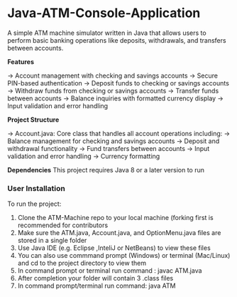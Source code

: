# Java-ATM-Console-Application

A simple ATM machine simulator written in Java that allows users to perform basic banking operations like deposits, withdrawals, and transfers between accounts.

**Features**

-> Account management with checking and savings accounts
-> Secure PIN-based authentication
-> Deposit funds to checking or savings accounts
-> Withdraw funds from checking or savings accounts
-> Transfer funds between accounts
-> Balance inquiries with formatted currency display
-> Input validation and error handling

**Project Structure**

-> Account.java: Core class that handles all account operations including:
-> Balance management for checking and savings accounts
-> Deposit and withdrawal functionality
-> Fund transfers between accounts
-> Input validation and error handling
-> Currency formatting

**Dependencies**
This project requires Java 8 or a later version to run

### User Installation

To run the project:
1. Clone the ATM-Machine repo to your local machine (forking first is recommended for contributors
2. Make sure the ATM.java, Account.java, and OptionMenu.java files are stored in a single folder
3. Use Java IDE (e.g. Eclipse ,InteliJ or NetBeans) to view these files
4. You can also use commmand prompt (Windows) or terminal (Mac/Linux) and cd to the project directory to view them
5. In command prompt or terminal run command : javac ATM.java
6. After completion your folder will contain 3 .class files
7. In command prompt/terminal run command: java ATM
